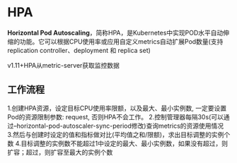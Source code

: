 # HPA

**Horizontal Pod Autoscaling**，简称HPA，是Kubernetes中实现POD水平自动伸缩的功能。它可以根据CPU使用率或应用自定义metrics自动扩展Pod数量\(支持 replication controller、deployment 和 replica set\)

v1.11+HPA从metric-server获取监控数据

## **工作流程**

1.创建HPA资源，设定目标CPU使用率限额，以及最大、最小实例数, 一定要设置Pod的资源限制参数: request, 否则HPA不会工作。 2.控制管理器每隔30s\(可以通过–horizontal-pod-autoscaler-sync-period修改\)查询metrics的资源使用情况 3.然后与创建时设定的值和指标做对比\(平均值之和/限额\)，求出目标调整的实例个数 4.目标调整的实例数不能超过1中设定的最大、最小实例数，如果没有超过，则扩容；超过，则扩容至最大的实例个数

